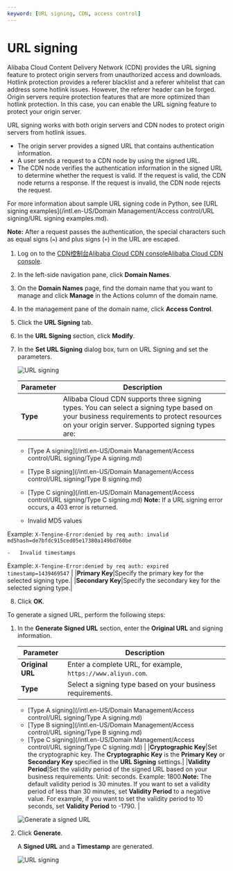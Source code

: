 ```yaml
---
keyword: [URL signing, CDN, access control]
---
```


# URL signing

Alibaba Cloud Content Delivery Network \(CDN\) provides the URL signing feature to protect origin servers from unauthorized access and downloads. Hotlink protection provides a referer blacklist and a referer whitelist that can address some hotlink issues. However, the referer header can be forged. Origin servers require protection features that are more optimized than hotlink protection. In this case, you can enable the URL signing feature to protect your origin server.

URL signing works with both origin servers and CDN nodes to protect origin servers from hotlink issues.

-   The origin server provides a signed URL that contains authentication information.
-   A user sends a request to a CDN node by using the signed URL.
-   The CDN node verifies the authentication information in the signed URL to determine whether the request is valid. If the request is valid, the CDN node returns a response. If the request is invalid, the CDN node rejects the request.

For more information about sample URL signing code in Python, see [URL signing examples](/intl.en-US/Domain Management/Access control/URL signing/URL signing examples.md).

**Note:** After a request passes the authentication, the special characters such as equal signs \(`=`\) and plus signs \(`+`\) in the URL are escaped.

1.  Log on to the [CDN控制台](https://cdn.console.aliyun.com)[Alibaba Cloud CDN console](https://cdn.console.aliyun.com)[Alibaba Cloud CDN console](https://partners-intl.aliyun.com/login-required#cdn).

2.  In the left-side navigation pane, click **Domain Names**.

3.  On the **Domain Names** page, find the domain name that you want to manage and click **Manage** in the Actions column of the domain name.

4.  In the management pane of the domain name, click **Access Control**.

5.  Click the **URL Signing** tab.

6.  In the **URL Signing** section, click **Modify**.

7.  In the **Set URL Signing** dialog box, turn on URL Signing and set the parameters.

    ![URL signing](https://static-aliyun-doc.oss-accelerate.aliyuncs.com/assets/img/en-US/1752286061/p64280.png)

    |Parameter|Description|
    |---------|-----------|
    |**Type**|Alibaba Cloud CDN supports three signing types. You can select a signing type based on your business requirements to protect resources on your origin server. Supported signing types are:

    -   [Type A signing](/intl.en-US/Domain Management/Access control/URL signing/Type A signing.md)
    -   [Type B signing](/intl.en-US/Domain Management/Access control/URL signing/Type B signing.md)
    -   [Type C signing](/intl.en-US/Domain Management/Access control/URL signing/Type C signing.md)
**Note:** If a URL signing error occurs, a 403 error is returned.

    -   Invalid MD5 values

Example: `X-Tengine-Error:denied by req auth: invalid md5hash=de7bfdc915ced05e17380a149bd760be`

    -   Invalid timestamps

Example: `X-Tengine-Error:denied by req auth: expired timestamp=1439469547` |
    |**Primary Key**|Specify the primary key for the selected signing type.|
    |**Secondary Key**|Specify the secondary key for the selected signing type.|

8.  Click **OK**.


To generate a signed URL, perform the following steps:

1.  In the **Generate Signed URL** section, enter the **Original URL** and signing information.

    |Parameter|Description|
    |---------|-----------|
    |**Original URL**|Enter a complete URL, for example, `https://www.aliyun.com`.|
    |**Type**|Select a signing type based on your business requirements.

    -   [Type A signing](/intl.en-US/Domain Management/Access control/URL signing/Type A signing.md)
    -   [Type B signing](/intl.en-US/Domain Management/Access control/URL signing/Type B signing.md)
    -   [Type C signing](/intl.en-US/Domain Management/Access control/URL signing/Type C signing.md) |
    |**Cryptographic Key**|Set the cryptographic key. The **Cryptographic Key** is the **Primary Key** or **Secondary Key** specified in the **URL Signing** settings.|
    |**Validity Period**|Set the validity period of the signed URL based on your business requirements. Unit: seconds. Example: 1800.**Note:** The default validity period is 30 minutes. If you want to set a validity period of less than 30 minutes, set **Validity Period** to a negative value. For example, if you want to set the validity period to 10 seconds, set **Validity Period** to -1790. |

    ![Generate a signed URL](https://static-aliyun-doc.oss-accelerate.aliyuncs.com/assets/img/en-US/1752286061/p64282.png)

2.  Click **Generate**.

    A **Signed URL** and a **Timestamp** are generated.

    ![URL signing](https://static-aliyun-doc.oss-accelerate.aliyuncs.com/assets/img/15390/156661458050938_en-US.png)


